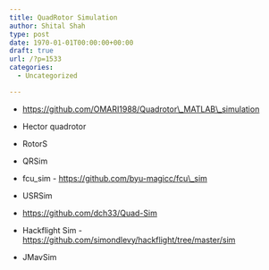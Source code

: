```yaml
---
title: QuadRotor Simulation
author: Shital Shah
type: post
date: 1970-01-01T00:00:00+00:00
draft: true
url: /?p=1533
categories:
  - Uncategorized

---
```

- https://github.com/OMARI1988/Quadrotor\_MATLAB\_simulation
  
- Hector quadrotor
  
- RotorS
  
- QRSim
  
- fcu\_sim - https://github.com/byu-magicc/fcu\_sim
  
- USRSim
  
- https://github.com/dch33/Quad-Sim
  
- Hackflight Sim - https://github.com/simondlevy/hackflight/tree/master/sim
  
- JMavSim